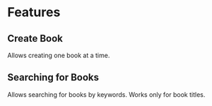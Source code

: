 # Features

## Create Book

Allows creating one book at a time.

## Searching for Books

Allows searching for books by keywords.
Works only for book titles.
